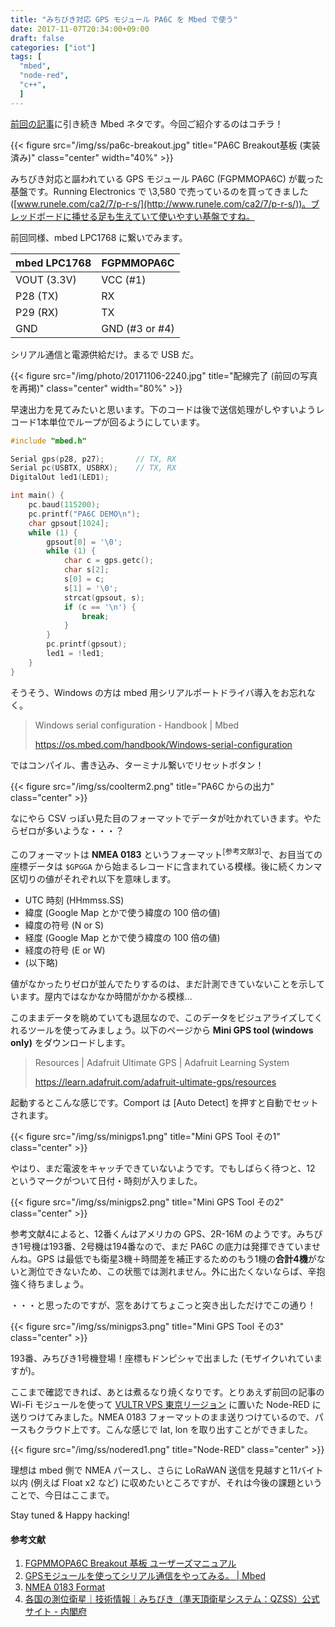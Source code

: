 ```yaml
---
title: "みちびき対応 GPS モジュール PA6C を Mbed で使う"
date: 2017-11-07T20:34:00+09:00
draft: false
categories: ["iot"]
tags: [
  "mbed",
  "node-red",
  "c++",
  ]
---
```


[前回の記事](/2017/11/06/using-esp-wroom-02-with-mbed/)に引き続き Mbed ネタです。今回ご紹介するのはコチラ！

{{< figure src="/img/ss/pa6c-breakout.jpg" title="PA6C Breakout基板 (実装済み)" class="center" width="40%" >}}

みちびき対応と謳われている GPS モジュール PA6C (FGPMMOPA6C) が載った基盤です。Running Electronics で \3,580 で売っているのを買ってきました ([www.runele.com/ca2/7/p-r-s/](http://www.runele.com/ca2/7/p-r-s/))。ブレッドボードに挿せる足も生えていて使いやすい基盤ですね。

前回同様、mbed LPC1768 に繋いでみます。

| mbed LPC1768 | FGPMMOPA6C     |
| ------------ | -------------- |
| VOUT (3.3V)  | VCC (#1)       |
| P28 (TX)     | RX             |
| P29 (RX)     | TX             |
| GND          | GND (#3 or #4) |

シリアル通信と電源供給だけ。まるで USB だ。

{{< figure src="/img/photo/20171106-2240.jpg" title="配線完了 (前回の写真を再掲)" class="center" width="80%" >}}

早速出力を見てみたいと思います。下のコードは後で送信処理がしやすいようレコード1本単位でループが回るようにしています。

```c
#include "mbed.h"

Serial gps(p28, p27);       // TX, RX
Serial pc(USBTX, USBRX);    // TX, RX
DigitalOut led1(LED1);

int main() {
    pc.baud(115200);
    pc.printf("PA6C DEMO\n");
    char gpsout[1024];
    while (1) {
        gpsout[0] = '\0';
        while (1) {
            char c = gps.getc();
            char s[2];
            s[0] = c;
            s[1] = '\0';
            strcat(gpsout, s);
            if (c == '\n') {
                break;
            }
        }
        pc.printf(gpsout);
        led1 = !led1;
    }
}
```

そうそう、Windows の方は mbed 用シリアルポートドライバ導入をお忘れなく。

> Windows serial configuration - Handbook | Mbed
> 
> https://os.mbed.com/handbook/Windows-serial-configuration

ではコンパイル、書き込み、ターミナル繋いでリセットボタン！

{{< figure src="/img/ss/coolterm2.png" title="PA6C からの出力" class="center" >}}

なにやら CSV っぽい見た目のフォーマットでデータが吐かれていきます。やたらゼロが多いような・・・？

このフォーマットは **NMEA 0183** というフォーマット<sup>[参考文献3]</sup>で、お目当ての座標データは `$GPGGA` から始まるレコードに含まれている模様。後に続くカンマ区切りの値がそれぞれ以下を意味します。

- UTC 時刻 (HHmmss.SS)
- 緯度 (Google Map とかで使う緯度の 100 倍の値)
- 緯度の符号 (N or S)
- 経度 (Google Map とかで使う緯度の 100 倍の値)
- 経度の符号 (E or W)
- (以下略)

値がなかったりゼロが並んでたりするのは、まだ計測できていないことを示しています。屋内ではなかなか時間がかかる模様...

このままデータを眺めていても退屈なので、このデータをビジュアライズしてくれるツールを使ってみましょう。以下のページから **Mini GPS tool (windows only)** をダウンロードします。

> Resources | Adafruit Ultimate GPS | Adafruit Learning System
> 
> https://learn.adafruit.com/adafruit-ultimate-gps/resources

起動するとこんな感じです。Comport は [Auto Detect] を押すと自動でセットされます。

{{< figure src="/img/ss/minigps1.png" title="Mini GPS Tool その1" class="center" >}}

やはり、まだ電波をキャッチできていないようです。でもしばらく待つと、12 というマークがついて日付・時刻が入りました。

{{< figure src="/img/ss/minigps2.png" title="Mini GPS Tool その2" class="center" >}}

参考文献4によると、12番くんはアメリカの GPS、2R-16M のようです。みちびき1号機は193番、2号機は194番なので、まだ PA6C の底力は発揮できていませんね。GPS は最低でも衛星3機＋時間差を補正するためのもう1機の**合計4機**がないと測位できないため、この状態では測れません。外に出たくないならば、辛抱強く待ちましょう。

・・・と思ったのですが、窓をあけてちょこっと突き出しただけでこの通り！

{{< figure src="/img/ss/minigps3.png" title="Mini GPS Tool その3" class="center" >}}

193番、みちびき1号機登場！座標もドンピシャで出ました (モザイクいれていますが)。

ここまで確認できれば、あとは煮るなり焼くなりです。とりあえず前回の記事の Wi-Fi モジュールを使って [VULTR VPS 東京リージョン](https://www.vultr.com/?ref=7053029) に置いた Node-RED に送りつけてみました。NMEA 0183 フォーマットのまま送りつけているので、パースもクラウド上です。こんな感じで lat, lon を取り出すことができました。

{{< figure src="/img/ss/nodered1.png" title="Node-RED" class="center" >}}

理想は mbed 側で NMEA パースし、さらに LoRaWAN 送信を見越すと11バイト以内 (例えば Float x2 など) に収めたいところですが、それは今後の課題ということで、今日はここまで。

Stay tuned & Happy hacking!

#### 参考文献

1. [FGPMMOPA6C Breakout 基板 ユーザーズマニュアル](http://runele.jp/pa6cbo/pa6cbreak.pdf)
2. [GPSモジュールを使ってシリアル通信をやってみる。 | Mbed](https://os.mbed.com/users/yamato/notebook/gps_Serial/)
3. [NMEA 0183 Format](http://www2.nc-toyama.ac.jp/~mkawai/lecture/radionav/nmea0183.html)
4. [各国の測位衛星｜技術情報｜みちびき（準天頂衛星システム：QZSS）公式サイト - 内閣府](http://qzss.go.jp/technical/satellites/index.html)

